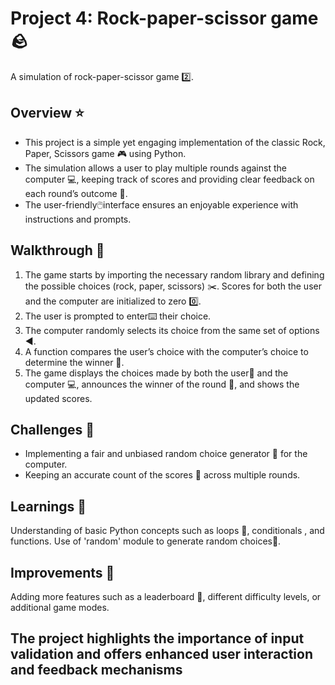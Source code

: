 # Project 4: Rock-paper-scissor game 🪨
A simulation of rock-paper-scissor game 2️⃣.
##  Overview ⭐
* This project is a simple yet engaging implementation of the classic Rock, Paper, Scissors game 🎮 using Python. 
* The simulation allows a user to play multiple rounds against the computer 💻, keeping track of scores and providing clear feedback on each round’s outcome 🔢.
* The user-friendly🖱️interface ensures an enjoyable experience with instructions and prompts.
## Walkthrough 🚶
1. The game starts by importing the necessary random library and defining the possible choices (rock, paper, scissors) ✂️. Scores for both the user and the computer are initialized to zero 0️⃣.
2. The user is prompted to enter⌨️ their choice.
3. The computer randomly selects its choice from the same set of options ◀️.
4. A function compares the user’s choice with the computer’s choice to determine the winner 🥇.
5. The game displays the choices made by both the user👱 and the computer 💻, announces the winner of the round 🥇, and shows the updated scores.
## Challenges 🤔
* Implementing a fair and unbiased random choice generator 🎲 for the computer.
* Keeping an accurate count of the scores 🧮 across multiple rounds.
## Learnings 📑
  Understanding of basic Python concepts such as loops 🔁, conditionals , and functions.
   Use of 'random' module to generate random choices🎲.
## Improvements 📓
Adding more features such as a leaderboard 🏅, different difficulty levels, or additional game modes.
##  The project highlights the importance of  input validation and offers enhanced user interaction and feedback mechanisms
